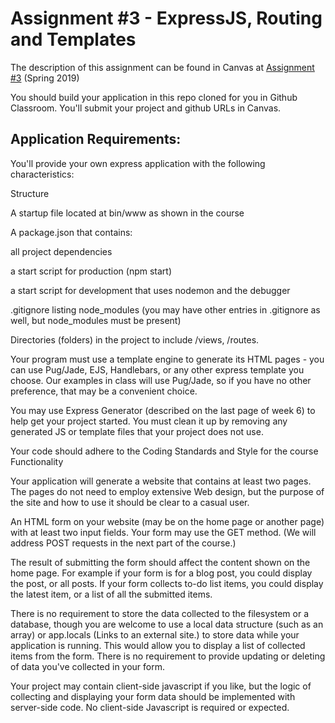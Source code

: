 # Assignment #3 - ExpressJS, Routing and Templates

The description of this assignment can be found in Canvas at [Assignment #3](https://canvas.harvard.edu/courses/54354/assignments/249112) (Spring 2019)

You should build your application in this repo cloned for you in Github Classroom. You'll submit your project and github URLs in Canvas.  

## Application Requirements:

You'll provide your own express application with the following characteristics:

Structure

A startup file located at bin/www as shown in the course

A package.json that contains:

all project dependencies

a start script for production (npm start)

a start script for development that uses nodemon and the debugger

.gitignore listing node_modules (you may have other entries in .gitignore as well, but node_modules must be present)

Directories (folders) in the project to include /views, /routes.   

Your program must use a template engine to generate its HTML pages - you can use Pug/Jade, EJS, Handlebars, or any other express template you choose. Our examples in class will use Pug/Jade, so if you have no other preference, that may be a convenient choice.

You may use Express Generator (described on the last page of week 6) to help get your project started. You must clean it up by removing any generated JS or template files that your project does not use.    

Your code should adhere to the Coding Standards and Style for the course
Functionality

Your application will generate a website that contains at least two pages. The pages do not need to employ extensive Web design, but the purpose of the site and how to use it should be clear to a casual user. 

An HTML form on your website (may be on the home page or another page) with at least two input fields. Your form may use the GET method. (We will address POST requests in the next part of the course.)

The result of submitting the form should affect the content shown on the home page. For example if your form is for a blog post, you could display the post, or all posts. If your form collects to-do list items, you could display the latest item, or a list of all the submitted items.

There is no requirement to store the data collected to the filesystem or a database, though you are welcome to use a local data structure (such as an array) or app.locals (Links to an external site.) to store data while your application is running. This would allow you to display a list of collected items from the form.
There is no requirement to provide updating or deleting of data you've collected in your form.

Your project may contain client-side javascript if you like, but the logic of collecting and displaying your form data should be implemented with server-side code. No client-side Javascript is required or expected. 